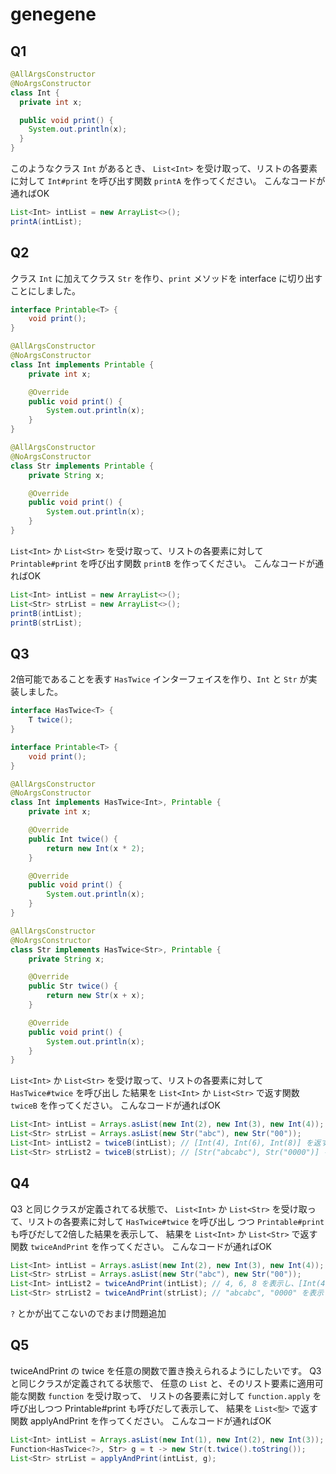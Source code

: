 # genegene

## Q1

```java
@AllArgsConstructor
@NoArgsConstructor
class Int {
  private int x;

  public void print() {
    System.out.println(x);
  }
}
```

このようなクラス `Int` があるとき、
`List<Int>` を受け取って、リストの各要素に対して `Int#print` を呼び出す関数
`printA` を作ってください。
こんなコードが通ればOK

```java
List<Int> intList = new ArrayList<>();
printA(intList);
```

## Q2

クラス `Int` に加えてクラス `Str` を作り、`print` メソッドを interface に切り出すことにしました。

```java
interface Printable<T> {
    void print();
}

@AllArgsConstructor
@NoArgsConstructor
class Int implements Printable {
    private int x;

    @Override
    public void print() {
        System.out.println(x);
    }
}

@AllArgsConstructor
@NoArgsConstructor
class Str implements Printable {
    private String x;

    @Override
    public void print() {
        System.out.println(x);
    }
}
```

`List<Int>` か `List<Str>` を受け取って、リストの各要素に対して `Printable#print` を呼び出す関数
`printB` を作ってください。
こんなコードが通ればOK

```java
List<Int> intList = new ArrayList<>();
List<Str> strList = new ArrayList<>();
printB(intList);
printB(strList);
```

## Q3

2倍可能であることを表す `HasTwice` インターフェイスを作り、`Int` と `Str` が実装しました。

```java
interface HasTwice<T> {
    T twice();
}

interface Printable<T> {
    void print();
}

@AllArgsConstructor
@NoArgsConstructor
class Int implements HasTwice<Int>, Printable {
    private int x;

    @Override
    public Int twice() {
        return new Int(x * 2);
    }

    @Override
    public void print() {
        System.out.println(x);
    }
}

@AllArgsConstructor
@NoArgsConstructor
class Str implements HasTwice<Str>, Printable {
    private String x;

    @Override
    public Str twice() {
        return new Str(x + x);
    }

    @Override
    public void print() {
        System.out.println(x);
    }
}
```

`List<Int>` か `List<Str>` を受け取って、リストの各要素に対して `HasTwice#twice` を呼び出し
た結果を `List<Int>` か `List<Str>` で返す関数 `twiceB` を作ってください。
こんなコードが通ればOK

```java
List<Int> intList = Arrays.asList(new Int(2), new Int(3), new Int(4));
List<Str> strList = Arrays.asList(new Str("abc"), new Str("00"));
List<Int> intList2 = twiceB(intList); // [Int(4), Int(6), Int(8)] を返す
List<Str> strList2 = twiceB(strList); // [Str("abcabc"), Str("0000")] を返す
```

## Q4

Q3 と同じクラスが定義されてる状態で、
`List<Int>` か `List<Str>` を受け取って、リストの各要素に対して `HasTwice#twice` を呼び出し
つつ `Printable#print` も呼びだして2倍した結果を表示して、
結果を `List<Int>` か `List<Str>` で返す関数 `twiceAndPrint` を作ってください。
こんなコードが通ればOK

```java
List<Int> intList = Arrays.asList(new Int(2), new Int(3), new Int(4));
List<Str> strList = Arrays.asList(new Str("abc"), new Str("00"));
List<Int> intList2 = twiceAndPrint(intList); // 4, 6, 8 を表示し、[Int(4), Int(6), Int(8)] を返す
List<Str> strList2 = twiceAndPrint(strList); // "abcabc", "0000" を表示し、[Str("abcabc"), Str("0000")] を返す
```

`?` とかが出てこないのでおまけ問題追加

## Q5

twiceAndPrint の twice を任意の関数で置き換えられるようにしたいです。
Q3 と同じクラスが定義されてる状態で、
任意の `List` と、そのリスト要素に適用可能な関数 `function` を受け取って、
リストの各要素に対して `function.apply` を呼び出しつつ
 Printable#print も呼びだして表示して、
結果を `List<型>` で返す関数 applyAndPrint を作ってください。
こんなコードが通ればOK

```java
List<Int> intList = Arrays.asList(new Int(1), new Int(2), new Int(3));
Function<HasTwice<?>, Str> g = t -> new Str(t.twice().toString());
List<Str> strList = applyAndPrint(intList, g);
```





